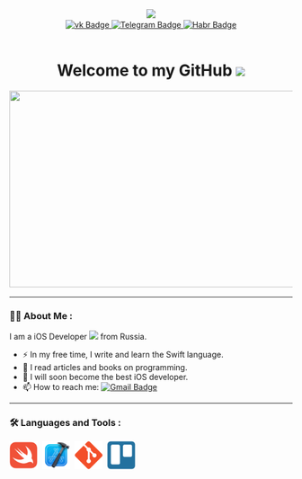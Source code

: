 <div id="header" align="center">
  <img src="https://media.giphy.com/media/28GHfhGFWpFgsQB4wR/giphy.gif" width="100"/>
<div id="badges">
<a href=https://vk.com/kirill_demiantsev>
<img src="https://img.shields.io/badge/vk-blue?style=for-the-badge&logo=vk&logoColor=white" alt="vk Badge"/>
</a>
<a href=https://t.me/demiantcev>
<img src="https://img.shields.io/badge/telegram-blue?style=for-the-badge&logo=telegram&logoColor=white" alt="Telegram Badge"/>
</a>
<a href=https://career.habr.com/demiantcev>
<img src="https://img.shields.io/badge/habr-blue?style=for-the-badge&logo=habr&logoColor=white" alt="Habr Badge"/>
</a>
</div>
<div id="badges">
<img src="https://komarev.com/ghpvc/?username=Demiantcev&style=flat-square&color=blue" alt=""/>
</div>
<h1>
  Welcome to my GitHub 
  <img src="https://media.giphy.com/media/hvRJCLFzcasrR4ia7z/giphy.gif" width="30px"/>
</h1>
</div>
<div align="center">
  <img src="https://media.giphy.com/media/qgQUggAC3Pfv687qPC/giphy.gif" width="600" height="350"/>
</div>

---

### :man_technologist: About Me :
  
I am a iOS Developer <img src="https://media.giphy.com/media/WUlplcMpOCEmTGBtBW/giphy.gif" width="30"> from Russia.
* :zap: In my free time, I write and learn the Swift language.
* :book: I read articles and books on programming.
* :muscle: I will soon become the best iOS developer.
* :mailbox: How to reach me: [![Gmail Badge](https://img.shields.io/badge/-Gmail-red?style=flat&logo=Gmail&logoColor=white)](mailto:demyantsev94@gmail.com)

---

### :hammer_and_wrench: Languages and Tools :

<div>
<img src="https://github.com/devicons/devicon/blob/master/icons/swift/swift-original.svg" title="Swift" alt="Swift" width="50" height="50"/>&nbsp;
<img src="https://github.com/devicons/devicon/blob/master/icons/xcode/xcode-original.svg" title="Xcode" alt="Xcode" width="50" height="50"/>&nbsp;
<img src="https://github.com/devicons/devicon/blob/master/icons/git/git-original.svg" title="Git" alt="Git" width="50" height="50"/>&nbsp;
<img src="https://github.com/devicons/devicon/blob/master/icons/trello/trello-plain.svg" title="Trello" alt="Trello" width="50" height="50"/>&nbsp;
